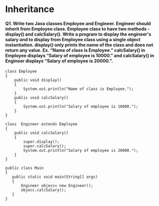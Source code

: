 # Inheritance

#### Q1. Write two Java classes Employee and Engineer. Engineer should inherit from Employee class. Employee class to have two methods - display() and calcSalary(). Write a program to display the engineer's salary and to display from Employee class using a single object instantiation. display() only prints the name of the class and does not return any value. Ex. “Name of class is Employee.” calcSalary() in Employee displays “Salary of employee is 10000.” and calcSalary() in Engineer displays “Salary of employee is 20000.".
```
class Employee
{
    public void display()
    {
        System.out.println("Name of class is Employee."); 
    }
    public void calcSalary()
    {
        System.out.println("Salary of employee is 10000."); 
    }
}
 
class  Engineer extends Employee
{
    public void calcSalary()
    {
        super.display();
        super.calcSalary();
        System.out.println("Salary of employee is 20000."); 
    }
}
 
public class Main
{
   public static void main(String[] args)
   {
       Engineer objecc= new Engineer();
       objecc.calcSalary();
   }
}
```
